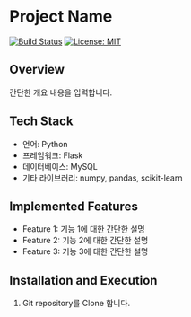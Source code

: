 # Project Name

[![Build Status](https://travis-ci.org/{username}/{repo}.svg?branch=master)](https://travis-ci.org/{username}/{repo})
[![License: MIT](https://img.shields.io/badge/License-MIT-yellow.svg)](https://opensource.org/licenses/MIT)

## Overview

간단한 개요 내용을 입력합니다.

## Tech Stack

- 언어: Python
- 프레임워크: Flask
- 데이터베이스: MySQL
- 기타 라이브러리: numpy, pandas, scikit-learn

## Implemented Features

- Feature 1: 기능 1에 대한 간단한 설명
- Feature 2: 기능 2에 대한 간단한 설명
- Feature 3: 기능 3에 대한 간단한 설명

## Installation and Execution

1. Git repository를 Clone 합니다.

